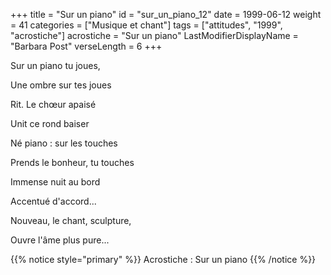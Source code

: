 +++
title = "Sur un piano"
id = "sur_un_piano_12"
date = 1999-06-12
weight = 41
categories = ["Musique et chant"]
tags = ["attitudes", "1999", "acrostiche"]
acrostiche = "Sur un piano"
LastModifierDisplayName = "Barbara Post"
verseLength = 6
+++

Sur un piano tu joues,

Une ombre sur tes joues

Rit. Le chœur apaisé

Unit ce rond baiser

Né piano : sur les touches

Prends le bonheur, tu touches

Immense nuit au bord

Accentué d'accord...

Nouveau, le chant, sculpture,

Ouvre l'âme plus pure...

{{% notice style="primary" %}}
Acrostiche : Sur un piano
{{% /notice %}}
